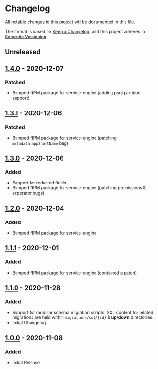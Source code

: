 # Changelog
All notable changes to this project will be documented in this file.

The format is based on [Keep a Changelog](https://keepachangelog.com/en/1.0.0/),
and this project adheres to [Semantic Versioning](https://semver.org/spec/v2.0.0.html).

## [Unreleased]

## [1.4.0] - 2020-12-07
### Patched
- Bumped NPM package for service-engine (adding psql partition support)

## [1.3.1] - 2020-12-06
### Patched
- Bumped NPM package for service-engine (patching `metadata.appShortName` bug)

## [1.3.0] - 2020-12-06
### Added
- Support for redacted fields
- Bumped NPM package for service-engine (patching premissions & seperator bugs)

## [1.2.0] - 2020-12-04
### Added
- Bumped NPM package for service-engine

## [1.1.1] - 2020-12-01
### Added
- Bumped NPM package for service-engine (contained a patch)

## [1.1.0] - 2020-11-28
### Added
- Support for modular schema migration scripts. SQL content for related migrations are held within `migrations/sql/{id}` & **up**/**down** directories.
- Initial Changelog

## [1.0.0] - 2020-11-08
### Added
- Initial Release

[Unreleased]: https://github.com/sudowing/service-engine-docker/compare/HEAD...v1.4.0
[1.4.0]: https://github.com/sudowing/service-engine-docker/compare/v1.3.1...v1.4.0
[1.3.1]: https://github.com/sudowing/service-engine-docker/compare/v1.3.0...v1.3.1
[1.3.0]: https://github.com/sudowing/service-engine-docker/compare/v1.3.0...v1.3.0
[1.2.0]: https://github.com/sudowing/service-engine-docker/compare/v1.1.1...v1.2.0
[1.1.1]: https://github.com/sudowing/service-engine-docker/compare/v1.1.0...v1.1.1
[1.1.0]: https://github.com/sudowing/service-engine-docker/compare/v1.0.0...v1.1.0
[1.0.0]: https://github.com/sudowing/service-engine-docker/releases/tag/v1.0.0
